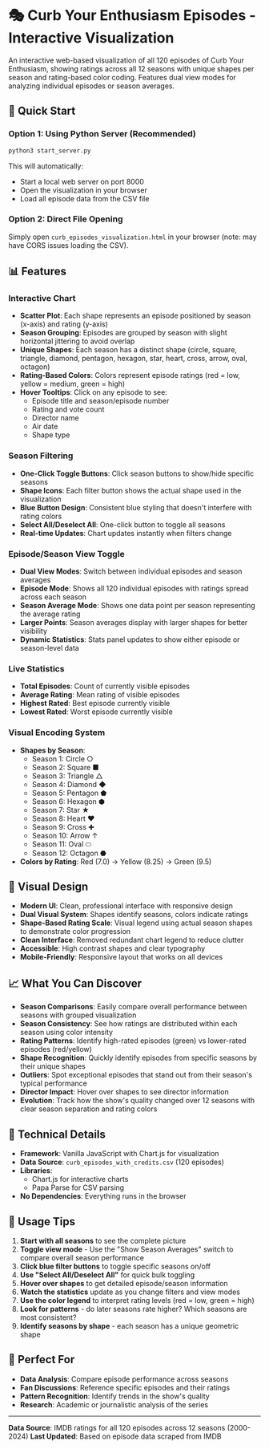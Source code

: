 # 🎭 Curb Your Enthusiasm Episodes - Interactive Visualization

An interactive web-based visualization of all 120 episodes of Curb Your Enthusiasm, showing ratings across all 12 seasons with unique shapes per season and rating-based color coding. Features dual view modes for analyzing individual episodes or season averages.

## 🚀 Quick Start

### Option 1: Using Python Server (Recommended)
```bash
python3 start_server.py
```
This will automatically:
- Start a local web server on port 8000
- Open the visualization in your browser
- Load all episode data from the CSV file

### Option 2: Direct File Opening
Simply open `curb_episodes_visualization.html` in your browser (note: may have CORS issues loading the CSV).

## 📊 Features

### Interactive Chart
- **Scatter Plot**: Each shape represents an episode positioned by season (x-axis) and rating (y-axis)
- **Season Grouping**: Episodes are grouped by season with slight horizontal jittering to avoid overlap
- **Unique Shapes**: Each season has a distinct shape (circle, square, triangle, diamond, pentagon, hexagon, star, heart, cross, arrow, oval, octagon)
- **Rating-Based Colors**: Colors represent episode ratings (red = low, yellow = medium, green = high)
- **Hover Tooltips**: Click on any episode to see:
  - Episode title and season/episode number
  - Rating and vote count
  - Director name
  - Air date
  - Shape type

### Season Filtering
- **One-Click Toggle Buttons**: Click season buttons to show/hide specific seasons
- **Shape Icons**: Each filter button shows the actual shape used in the visualization
- **Blue Button Design**: Consistent blue styling that doesn't interfere with rating colors
- **Select All/Deselect All**: One-click button to toggle all seasons
- **Real-time Updates**: Chart updates instantly when filters change

### Episode/Season View Toggle
- **Dual View Modes**: Switch between individual episodes and season averages
- **Episode Mode**: Shows all 120 individual episodes with ratings spread across each season
- **Season Average Mode**: Shows one data point per season representing the average rating
- **Larger Points**: Season averages display with larger shapes for better visibility
- **Dynamic Statistics**: Stats panel updates to show either episode or season-level data

### Live Statistics
- **Total Episodes**: Count of currently visible episodes
- **Average Rating**: Mean rating of visible episodes
- **Highest Rated**: Best episode currently visible
- **Lowest Rated**: Worst episode currently visible

### Visual Encoding System
- **Shapes by Season**: 
  - Season 1: Circle ○
  - Season 2: Square ■
  - Season 3: Triangle △
  - Season 4: Diamond ◆
  - Season 5: Pentagon ⬟
  - Season 6: Hexagon ⬢
  - Season 7: Star ★
  - Season 8: Heart ♥
  - Season 9: Cross ✚
  - Season 10: Arrow ↑
  - Season 11: Oval ⬭
  - Season 12: Octagon ⬣
- **Colors by Rating**: Red (7.0) → Yellow (8.25) → Green (9.5)

## 🎨 Visual Design

- **Modern UI**: Clean, professional interface with responsive design
- **Dual Visual System**: Shapes identify seasons, colors indicate ratings
- **Shape-Based Rating Scale**: Visual legend using actual season shapes to demonstrate color progression
- **Clean Interface**: Removed redundant chart legend to reduce clutter
- **Accessible**: High contrast shapes and clear typography
- **Mobile-Friendly**: Responsive layout that works on all devices

## 📈 What You Can Discover

- **Season Comparisons**: Easily compare overall performance between seasons with grouped visualization
- **Season Consistency**: See how ratings are distributed within each season using color intensity
- **Rating Patterns**: Identify high-rated episodes (green) vs lower-rated episodes (red/yellow)
- **Shape Recognition**: Quickly identify episodes from specific seasons by their unique shapes
- **Outliers**: Spot exceptional episodes that stand out from their season's typical performance
- **Director Impact**: Hover over shapes to see director information
- **Evolution**: Track how the show's quality changed over 12 seasons with clear season separation and rating colors

## 🔧 Technical Details

- **Framework**: Vanilla JavaScript with Chart.js for visualization
- **Data Source**: `curb_episodes_with_credits.csv` (120 episodes)
- **Libraries**: 
  - Chart.js for interactive charts
  - Papa Parse for CSV parsing
- **No Dependencies**: Everything runs in the browser

## 📱 Usage Tips

1. **Start with all seasons** to see the complete picture
2. **Toggle view mode** - Use the "Show Season Averages" switch to compare overall season performance
3. **Click blue filter buttons** to toggle specific seasons on/off
4. **Use "Select All/Deselect All"** for quick bulk toggling
5. **Hover over shapes** to get detailed episode/season information
6. **Watch the statistics** update as you change filters and view modes
7. **Use the color legend** to interpret rating levels (red = low, green = high)
8. **Look for patterns** - do later seasons rate higher? Which seasons are most consistent?
9. **Identify seasons by shape** - each season has a unique geometric shape

## 🎯 Perfect For

- **Data Analysis**: Compare episode performance across seasons
- **Fan Discussions**: Reference specific episodes and their ratings
- **Pattern Recognition**: Identify trends in the show's quality
- **Research**: Academic or journalistic analysis of the series

---

**Data Source**: IMDB ratings for all 120 episodes across 12 seasons (2000-2024)
**Last Updated**: Based on episode data scraped from IMDB 